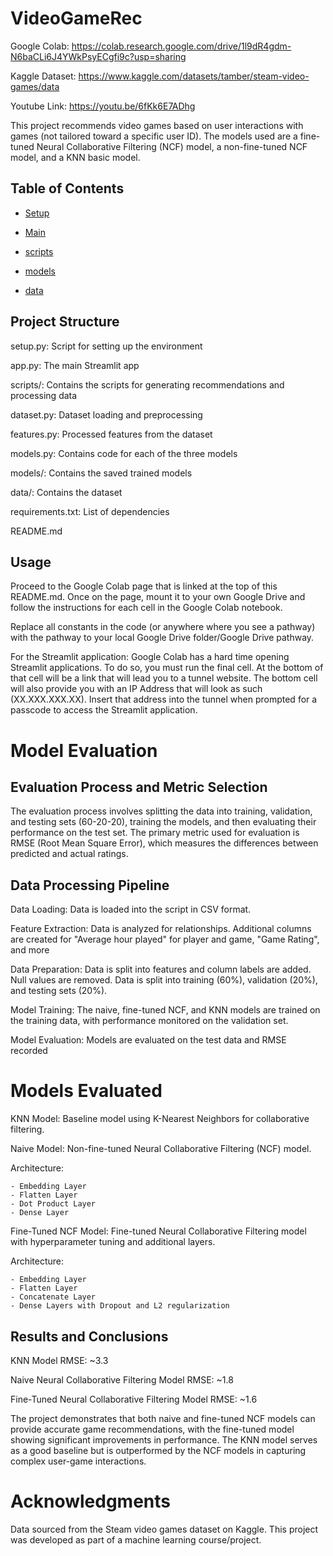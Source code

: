 # VideoGameRec

Google Colab: https://colab.research.google.com/drive/1l9dR4gdm-N6baCLi6J4YWkPsyECgfi9c?usp=sharing

Kaggle Dataset: https://www.kaggle.com/datasets/tamber/steam-video-games/data

Youtube Link: https://youtu.be/6fKk6E7ADhg

This project recommends video games based on user interactions with games (not tailored toward a specific user ID). The models used are a fine-tuned Neural Collaborative Filtering (NCF) model, a non-fine-tuned NCF model, and a KNN basic model.

## Table of Contents

- [Setup](#setup)

- [Main](#main)

- [scripts](#scripts)

- [models](#models)

- [data](#data)

## Project Structure
setup.py: Script for setting up the environment

app.py: The main Streamlit app

scripts/: Contains the scripts for generating recommendations and processing data

dataset.py: Dataset loading and preprocessing

features.py: Processed features from the dataset

models.py: Contains code for each of the three models

models/: Contains the saved trained models

data/: Contains the dataset

requirements.txt: List of dependencies

README.md


## Usage
Proceed to the Google Colab page that is linked at the top of this README.md. Once on the page, mount it to your own Google Drive and follow the instructions for each cell in the Google Colab notebook.

Replace all constants in the code (or anywhere where you see a pathway) with the pathway to your local Google Drive folder/Google Drive pathway.

For the Streamlit application: Google Colab has a hard time opening Streamlit applications. To do so, you must run the final cell. At the bottom of that cell will be a link that will lead you to a tunnel website. The bottom cell will also provide you with an IP Address that will look as such (XX.XXX.XXX.XX). Insert that address into the tunnel when prompted for a passcode to access the Streamlit application.

# Model Evaluation

## Evaluation Process and Metric Selection

The evaluation process involves splitting the data into training, validation, and testing sets (60-20-20), training the models, and then evaluating their performance on the test set. The primary metric used for evaluation is RMSE (Root Mean Square Error), which measures the differences between predicted and actual ratings. 

## Data Processing Pipeline

Data Loading: Data is loaded into the script in CSV format.

Feature Extraction: Data is analyzed for relationships. Additional columns are created for "Average hour played" for player and game, "Game Rating", and more

Data Preparation: Data is split into features and column labels are added. Null values are removed. Data is split into training (60%), validation (20%), and testing sets (20%).

Model Training: The naive, fine-tuned NCF, and KNN models are trained on the training data, with performance monitored on the validation set.

Model Evaluation: Models are evaluated on the test data and RMSE recorded

# Models Evaluated

KNN Model: Baseline model using K-Nearest Neighbors for collaborative filtering.

Naive Model: Non-fine-tuned Neural Collaborative Filtering (NCF) model.

  Architecture:
  
    - Embedding Layer
    - Flatten Layer
    - Dot Product Layer
    - Dense Layer


Fine-Tuned NCF Model: Fine-tuned Neural Collaborative Filtering model with hyperparameter tuning and additional layers.

  Architecture:
    
    - Embedding Layer
    - Flatten Layer
    - Concatenate Layer
    - Dense Layers with Dropout and L2 regularization

  
## Results and Conclusions
KNN Model RMSE: ~3.3

Naive Neural Collaborative Filtering Model RMSE: ~1.8

Fine-Tuned Neural Collaborative Filtering Model RMSE: ~1.6

The project demonstrates that both naive and fine-tuned NCF models can provide accurate game recommendations, with the fine-tuned model showing significant improvements in performance. The KNN model serves as a good baseline but is outperformed by the NCF models in capturing complex user-game interactions.

# Acknowledgments
Data sourced from the Steam video games dataset on Kaggle. 
This project was developed as part of a machine learning course/project.
